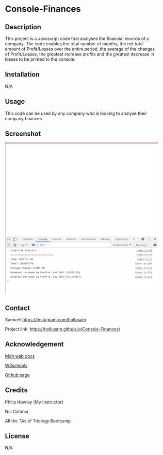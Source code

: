 # Console-Finances

## Description

This project is a Javascript code that analyses the financial records of a company. The code enables the total number of months, the net total amount of Profit/Losses over the entire period, the average of the changes of Profit/Losses, the greatest increase profits and the greatest decrease in losses to be printed to the console.

## Installation

N/A

## Usage

This code can be used by any company who is looking to analyse their company finances.

## Screenshot

![screenshot](images/Financial%20Analysis.jpg)

## Contact

Samuel: https://instagram.com/hollusam

Project link: https://hollusam.github.io/Console-Finances/

## Acknowledgement

<a href="https://developer.mozilla.org/en-US/docs/Web/JavaScript/Reference/Global_Objects/Array/map">Mdn web docs</a>

<a href="https://www.w3schools.com/">W3schools</a>

<a href="https://github.com">Github page</a>

## Credits

Philip Howley (My Instructor)

Nic Catania

All the TAs of Triology Bootcamp

## License

N/A